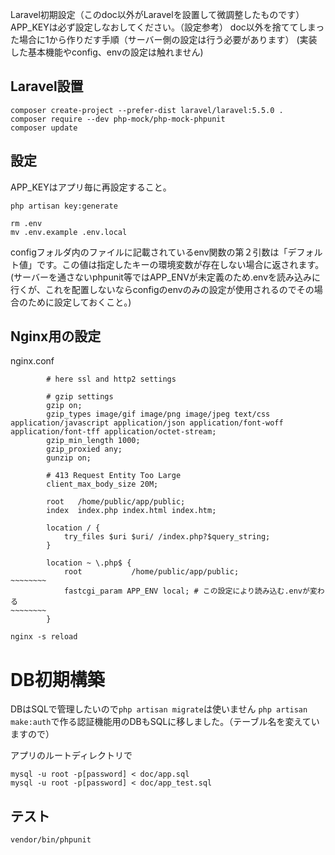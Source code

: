 Laravel初期設定（このdoc以外がLaravelを設置して微調整したものです）
APP_KEYは必ず設定しなおしてください。（設定参考）
doc以外を捨ててしまった場合に1から作りだす手順（サーバー側の設定は行う必要があります）
(実装した基本機能やconfig、envの設定は触れません)

## Laravel設置

```
composer create-project --prefer-dist laravel/laravel:5.5.0 .
composer require --dev php-mock/php-mock-phpunit
composer update
```

## 設定

APP_KEYはアプリ毎に再設定すること。
```
php artisan key:generate
```

```
rm .env
mv .env.example .env.local
```

configフォルダ内のファイルに記載されているenv関数の第２引数は「デフォルト値」です。この値は指定したキーの環境変数が存在しない場合に返されます。(サーバーを通さないphpunit等ではAPP_ENVが未定義のため.envを読み込みに行くが、これを配置しないならconfigのenvのみの設定が使用されるのでその場合のために設定しておくこと。)

## Nginx用の設定

nginx.conf
```
        # here ssl and http2 settings

        # gzip settings
        gzip on;
        gzip_types image/gif image/png image/jpeg text/css application/javascript application/json application/font-woff application/font-tff application/octet-stream;
        gzip_min_length 1000;
        gzip_proxied any;
        gunzip on;

        # 413 Request Entity Too Large
        client_max_body_size 20M;

        root   /home/public/app/public;
        index  index.php index.html index.htm;

        location / {
            try_files $uri $uri/ /index.php?$query_string;
        }

        location ~ \.php$ {
            root           /home/public/app/public;
~~~~~~~~
            fastcgi_param APP_ENV local; # この設定により読み込む.envが変わる
~~~~~~~~
        }
```

```
nginx -s reload
```

# DB初期構築

DBはSQLで管理したいので`php artisan migrate`は使いません
`php artisan make:auth`で作る認証機能用のDBもSQLに移しました。（テーブル名を変えていますので）

アプリのルートディレクトリで

```
mysql -u root -p[password] < doc/app.sql
mysql -u root -p[password] < doc/app_test.sql
```

## テスト

```
vendor/bin/phpunit
```
